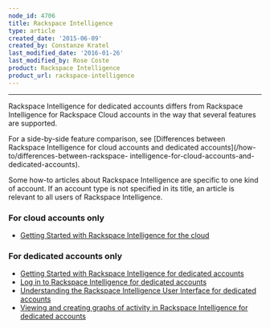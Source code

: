 ```yaml
---
node_id: 4706
title: Rackspace Intelligence
type: article
created_date: '2015-06-09'
created_by: Constanze Kratel
last_modified_date: '2016-01-26'
last_modified_by: Rose Coste
product: Rackspace Intelligence
product_url: rackspace-intelligence
---
```


<hr />

Rackspace Intelligence for dedicated accounts differs from Rackspace Intelligence for Rackspace Cloud accounts in the way that several features are supported.

For a side-by-side feature comparison, see [Differences between Rackspace Intelligence for cloud accounts and dedicated accounts](/how-to/differences-between-rackspace- intelligence-for-cloud-accounts-and-dedicated-accounts).

Some how-to articles about Rackspace Intelligence are specific to one kind of account. If an account type is not specified in its title, an article is relevant to all users of Rackspace Intelligence.

### For cloud accounts only

- [Getting Started with Rackspace Intelligence for the cloud](/how-to/getting-started-with-rackspace-intelligence-for-the-cloud)

### For dedicated accounts only

- [Getting Started with Rackspace Intelligence for dedicated accounts](/how-to/getting-started-with-rackspace-intelligence-for-dedicated-accounts)
- [Log in to Rackspace Intelligence for dedicated accounts](/how-to/log-in-to-rackspace-intelligence-for-dedicated-accounts)
- [Understanding the Rackspace Intelligence User Interface for dedicated accounts](/how-to/understanding-the-rackspace-intelligence-user-interface-for-dedicated-accounts)
- [Viewing and creating graphs of activity in Rackspace Intelligence for dedicated accounts](/how-to/viewing-and-creating-graphs-of-activity-in-rackspace-intelligence-for-dedicated-accounts)
